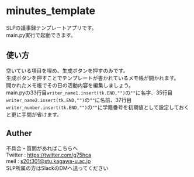 # minutes_template
SLPの議事録テンプレートアプリです。  
main.py実行で起動できます。
## 使い方
空いている項目を埋め、生成ボタンを押すのみです。  
生成ボタンを押すことでテンプレートが書かれているメモ帳が開かれます。  
開かれたメモ帳でその日の活動内容を編集しましょう。  
main.pyの33行目`writer_name1.insert(tk.END,"")`の`""`に名字、35行目`writer_name2.insert(tk.END,"")`の`""`に名前、37行目`writer_number.insert(tk.END,"")`の`""`に学籍番号を初期値として設定しておくと更に手間が省けます。  
## Auther
不具合・質問があればこちらへ  
Twitter : 
https://twitter.com/g75hca  
meil : s20t301@stu.kagawa-u.ac.jp  
SLP所属の方はSlackのDMへ送ってください